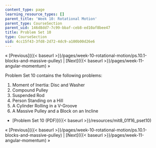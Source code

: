 ```yaml
---
content_type: page
learning_resource_types: []
parent_title: 'Week 10: Rotational Motion'
parent_type: CourseSection
parent_uid: 146d8dd7-7c99-bbaf-ceb8-ed10af8bee47
title: Problem Set 10
type: CourseSection
uid: 4cc15f43-3fd8-2d72-4dc9-a100b00d26e6
---
```


« [Previous]({{< baseurl >}}/pages/week-10-rotational-motion/ps.10.1-blocks-and-massive-pulley) | [Next]({{< baseurl >}}/pages/week-11-angular-momentum) »

Problem Set 10 contains the following problems:

1.  Moment of Inertia: Disc and Washer
2.  Compound Pulley
3.  Suspended Rod
4.  Person Standing on a Hill
5.  A Cylinder Rolling in a V-Groove
6.  A Massive Pulley and a Block on an Incline

*   [Problem Set 10 (PDF)]({{< baseurl >}}/resources/mit8_01f16_pset10)

« [Previous]({{< baseurl >}}/pages/week-10-rotational-motion/ps.10.1-blocks-and-massive-pulley) | [Next]({{< baseurl >}}/pages/week-11-angular-momentum) »